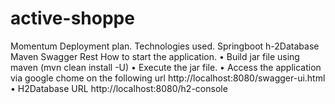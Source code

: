 # active-shoppe
Momentum Deployment plan.
Technologies used.
Springboot
h-2Database
Maven
Swagger
Rest
How to start the application.
•	Build jar file using maven (mvn clean install -U)
•	Execute the jar file.
•	Access the application via google chome on the following url http://localhost:8080/swagger-ui.html 
•	H2Database URL http://localhost:8080/h2-console
